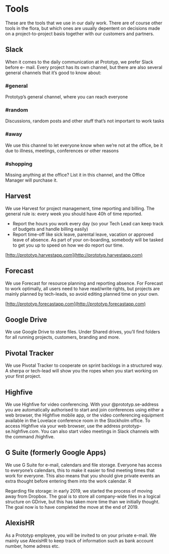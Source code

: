 # Tools 
These are the tools that we use in our daily work. There are of course other tools in the flora, but which ones are usually depentent on decisions made on a project-to-project basis together with our customers and partners.

## Slack
When it comes to the daily communication at Prototyp, we prefer Slack before e- mail. Every project has its own channel, but there are also several general channels that it’s good to know about:
  ### #general 
  Prototyp’s general channel, where you can reach everyone
  ### #random 
  Discussions, random posts and other stuff that’s not important to work tasks
  ### #away 
  We use this channel to let everyone know when we’re not at the office, be it due to illness, meetings, conferences or other reasons
  ### #shopping 
  Missing anything at the office? List it in this channel, and the Office Manager will purchase it.

## Harvest
We use Harvest for project management, time reporting and billing. The general rule is: every week you should have 40h of time reported.
* Report the hours you work every day (so your Tech Lead can keep track of budgets and handle billing easily)
* Report time-off like sick leave, parental leave, vacation or approved leave of absence.
As part of your on-boarding, somebody will be tasked to get you up to speed on how we do report our time.

[http://prototyp.harvestapp.com](http://prototyp.harvestapp.com)

## Forecast
We use Forecast for resource planning and reporting absence.
For Forecast to work optimally, all users need to have read/write rights, but projects are mainly planned by tech-leads, so avoid editing planned time on your own.

[http://prototyp.forecastapp.com](http://prototyp.forecastapp.com)

## Google Drive
We use Google Drive to store files. Under Shared drives, you’ll find folders for all running projects, customers, branding and more.

## Pivotal Tracker
We use Pivotal Tracker to cooperate on sprint backlogs in a structured way. A sherpa or tech-lead will show you the ropes when you start working on your first project.

## Highfive
We use Highfive for video conferencing. With your @prototyp.se-address you are automatically authorised to start and join conferences using either a web browser, the Highfive mobile app, or the video conferencing equipment available in the Lovelace conference room in the Stockholm office.
To access Highfive via your web browser, use the address prototyp- se.highfive.com.
You can also start video meetings in Slack channels with the command /highfive.

## G Suite (formerly Google Apps)
We use G Suite for e-mail, calendars and file storage. Everyone has access to everyone’s calendars, this to make it easier to find meeting times that work for everyone. This also means that you should give private events an extra thought before entering them into the work calendar. R

Regarding file storage: in early 2019, we started the process of moving away from Dropbox. The goal is to store all company-wide files in a logical structure on GDrive, but this has taken more time than we initially thought. The goal now is to have completed the move at the end of 2019.

## AlexisHR
As a Prototyp employee, you will be invited to on your private e-mail. We mainly use AlexisHR to keep track of information such as bank account number, home adress etc. 
